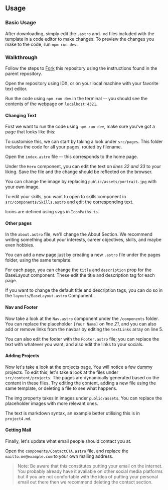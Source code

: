## Usage

### Basic Usage

After downloading, simply edit the `.astro` and `.md` files included with the template in a code editor to make changes. To preview the changes you make to the code, run `npm run dev`.

### Walkthrough

Follow the steps to [Fork](https://github.com/Developer-Student-Club-UoA/portfolio-website-workshop?tab=readme-ov-file#creating-and-deploying-a-portfolio-on-github-and-netlify) this repository using the instructions found in the parent repository.

Open the repository using IDX, or on your local machine with your favorite text editor.

Run the code using `npm run dev` in the terminal -- you should see the contents of the webpage on `localhost:4321`.

#### Changing Text

First we want to run the code using `npm run dev`, make sure you've got a page that looks like this:



To customise this, we can start by taking a look under `src/pages`. This folder includes the code for all your pages, routed by filename.

Open the `index.astro` file -- this corresponds to the home page.

Under the `Hero` component, you can edit the text on *lines 32 and 33* to your liking. Save the file and the change should be reflected on the browser.


You can change the image by replacing `public/assets/portrait.jpg` with your own image.

To edit your skills, you want to open to skills component in `src/components/Skills.astro` and edit the corresponding text.

Icons are defined using svgs in `IconPaths.ts`.


#### Other pages

In the `about.astro` file, we'll change the About Section. We recommend writing something about your interests, career objectives, skills, and maybe even hobbies.

You can add a new page just by creating a new `.astro` file under the pages folder, using the same template.

For each page, you can change the `title` and `description` prop for the BaseLayout component. These edit the title and description tag for each page. 

If you want to change the default title and description tags, you can do so in the `layouts/BaseLayout.astro` Component.

#### Nav and Footer

Now take a look at the `Nav.astro` component under the `/components` folder. You can replace the placeholder `[Your Name]` on *line 21*, and you can also add or remove links from the navbar by editing the `textLinks` array on line 5.

You can also edit the footer with the `Footer.astro` file; you can replace the text with whatever you want, and also edit the links to your socials.


#### Adding Projects

Now let's take a look at the projects page. You will notice a few dummy projects. To edit this, let's take a look at the files under `src/content/projects`. The pages are dynamically generated based on the content in these files. Try editing the content, adding a new file using the same template, or deleting a file to see what happens.

The img property takes in images under `public/assets`. You can replace the placeholder images with more relevant ones.

The text is markdown syntax, an example better utilising this is in `project4.md`.


#### Getting Mail

Finally, let's update what email people should contact you at.

Open the `components/ContactCTA.astro` file, and replace the `mailto:me@example.com` to your own mailing address.


>Note: Be aware that this constitutes putting your email on the internet. You probably already have it available on other social media platforms but if you are not comfortable with the idea of putting your personal email out there then we recommend deleting the contact section.
